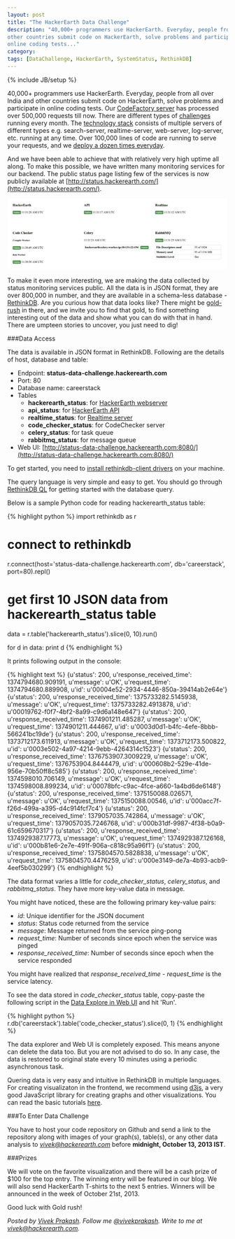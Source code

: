 ```yaml
---
layout: post
title: "The HackerEarth Data Challenge"
description: "40,000+ programmers use HackerEarth. Everyday, people from all over India and
other countries submit code on HackerEarth, solve problems and participate in
online coding tests..."
category: 
tags: [DataChallenge, HackerEarth, SystemStatus, RethinkDB]
---
```

{% include JB/setup %}

40,000+ programmers use HackerEarth. Everyday, people from all over India and
other countries submit code on HackerEarth, solve problems and participate in
online coding tests. Our
[CodeFactory server](http://engineering.hackerearth.com/2013/03/12/100000-strong) 
has processed over
500,000 requests till now. There are different types of
[challenges](http://www.hackerearth.com/challenges/) running
every month. The [technology stack](http://engineering.hackerearth.com/2013/03/20/hackerearth-technology-stack)
consists of multiple servers of different
types e.g. search-server, realtime-server, web-server, log-server, etc.
running at any time. Over 100,000 lines of code are running to serve your
requests, and we [deploy a dozen times everyday](http://engineering.hackerearth.com/2013/08/05/continuous-deployment-system).

And we have been able to achieve that with relatively very high uptime all along.
To make this possible, we have written many monitoring services for our
backend. The public status page listing few of the services is now publicly
available at [http://status.hackerearth.com/](http://status.hackerearth.com/).

<img src="/images/service_status.png" />

To make it even more interesting, we are making the data collected by status
monitoring services public. All the data is in JSON format, they are over
800,000 in number, and they are
available in a schema-less database - [RethinkDB](http://rethinkdb.com/).
Are you curious how that data looks like? There might be
[gold-rush](http://i1.ytimg.com/vi/HvkkJnjacsQ/maxresdefault.jpg) in there, and
we invite you to find that gold, to find something interesting out of the data
and show what you can do with that in hand. There are umpteen stories to
uncover, you just need to dig!

###Data Access

The data is available in JSON format in RethinkDB. Following are the details of
host, database and table:

* Endpoint: **status-data-challenge.hackerearth.com**
* Port: 80
* Database name: careerstack
* Tables
  * **hackerearth_status**: for [HackerEarth webserver](http://www.hackerearth.com/)
  * **api_status**: for [HackerEarth API](http://developer.hackerearth.com/)
  * **realtime_status**: for [Realtime server](http://realtime.hackerearth.com/ping/)
  * **code_checker_status**: for CodeChecker server
  * **celery_status**: for task queue
  * **rabbitmq_status**: for message queue
* Web UI: [http://status-data-challenge.hackerearth.com:8080/](http://status-data-challenge.hackerearth.com:8080/)

To get started, you need to
[install rethinkdb-client drivers](http://rethinkdb.com/docs/install-drivers/)
on your machine. 

The query language is very simple and easy to get. You should go through
[RethinkDB QL](http://rethinkdb.com/api/#py) for getting started with the
database query.

Below is a sample Python code for reading hackerearth_status table:

{% highlight python %}
import rethinkdb as r

# connect to rethinkdb
r.connect(host='status-data-challenge.hackerearth.com', db='careerstack', port=80).repl()

# get first 10 JSON data from hackerearth_status table
data = r.table('hackerearth_status').slice(0, 10).run()

for d in data:
    print d
{% endhighlight %}

It prints following output in the console:

{% highlight text %}
{u'status': 200, u'response_received_time': 1374794680.909191, u'message': u'OK', u'request_time': 1374794680.889908, u'id': u'00004e52-2934-4446-850a-39414ab2e64e'}
{u'status': 200, u'response_received_time': 1375733282.5145938, u'message': u'OK', u'request_time': 1375733282.4913878, u'id': u'00019762-f0f7-4bf2-8a99-c9d6a148e647'}
{u'status': 200, u'response_received_time': 1374901211.485287, u'message': u'OK', u'request_time': 1374901211.444667, u'id': u'0003d0d1-b4fc-4efe-8bbb-566241bc19de'}
{u'status': 200, u'response_received_time': 1373712173.611913, u'message': u'OK', u'request_time': 1373712173.500822, u'id': u'0003e502-4a97-4214-9ebb-4264314c1523'}
{u'status': 200, u'response_received_time': 1376753907.3009229, u'message': u'OK', u'request_time': 1376753904.8444479, u'id': u'000608b2-529e-41de-956e-70b50ff8c585'}
{u'status': 200, u'response_received_time': 1374598010.706149, u'message': u'OK', u'request_time': 1374598008.899234, u'id': u'00078bfc-c9ac-4fce-a660-1a4bd6de6148'}
{u'status': 200, u'response_received_time': 1375150088.026571, u'message': u'OK', u'request_time': 1375150088.00546, u'id': u'000acc7f-f26d-499a-a395-d4c914fcf7c4'}
{u'status': 200, u'response_received_time': 1379057035.742864, u'message': u'OK', u'request_time': 1379057035.7246768, u'id': u'000b31df-9987-4f38-b0a9-61c659670317'}
{u'status': 200, u'response_received_time': 1374929387.17773, u'message': u'OK', u'request_time': 1374929387.126168, u'id': u'000b81e6-2e7e-491f-906a-c818c95a96f1'}
{u'status': 200, u'response_received_time': 1375804570.5828838, u'message': u'OK', u'request_time': 1375804570.4476259, u'id': u'000e3149-de7a-4b93-acb9-4eef5b030299'}
{% endhighlight %}

The data format varies a little for *code_checker_status*,
*celery_status*, and *rabbitmq_status*. They have more key-value data in message.

You might have noticed, these are the following primary key-value pairs:
* *id*: Unique identifier for the JSON document
* *status*: Status code returned from the service
* *message*: Message returned from the service ping-pong
* *request_time*: Number of seconds since epoch when the service was pinged
* *response_received_time*: Number of seconds since epoch when the service responded

You might have realized that *response_received_time - request_time* is the service latency.

To see the data stored in *code_checker_status* table, copy-paste the following script in 
the [Data Explore in Web UI](http://status-data-challenge.hackerearth.com:8080/#dataexplorer)
and hit 'Run'.

{% highlight python %}
r.db('careerstack').table('code_checker_status').slice(0, 1)
{% endhighlight %}

The data explorer and Web UI is completely exposed. This means anyone can
delete the data too. But you are not advised to do so. In any case, the data is
restored to original state every 10 minutes using a periodic asynchronous task.

Quering data is very easy and intuitive in RethinkDB in multiple languages.
For creating visualizaton in the frontend, we recommend using [d3js](http://d3js.org/),
a very good JavaScript library for creating graphs and other visualizations. You can read
the basic tutorials [here](http://alignedleft.com/tutorials/d3/).

###To Enter Data Challenge

You have to host your code repository on Github and send a link to the repository along
with images of your graph(s), table(s), or any other data analysis to *vivek@hackerearth.com*
before **midnight, October 13, 2013 IST**.

###Prizes

We will vote on the favorite visualization and there will be a cash prize of $100
for the top entry.
The winning entry will be featured in our blog. We will also send HackerEarth T-shirts to
the next 5 entries. Winners will be announced in the week of October 21st, 2013.

Good luck with Gold rush!

*Posted by [Vivek Prakash](http://www.hackerearth.com/users/vivekprakash/).
Follow me [@vivekprakash](https://twitter.com/vivekprakash). Write to me at
vivek@hackerearth.com.*
